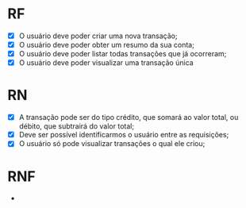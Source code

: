 # RF

- [x] O usuário deve poder criar uma nova transação;
- [x] O usuário deve poder obter um resumo da sua conta;
- [x] O usuário deve poder listar todas transações que já ocorreram;
- [x] O usuário deve poder visualizar uma transação única

# RN

- [x] A transação pode ser do tipo crédito, que somará ao valor total, ou débito, que subtrairá do valor total;
- [x] Deve ser possível identificarmos o usuário entre as requisições;
- [x] O usuário só pode visualizar transações o qual ele criou;

# RNF

-